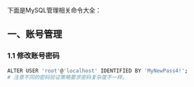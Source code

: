 下面是MySQL管理相关命令大全：

## 一、账号管理

### 1.1 修改账号密码
```bash
ALTER USER 'root'@'localhost' IDENTIFIED BY 'MyNewPass4!';
# 注意不同的密码验证策略要求密码复杂度不一样。
```